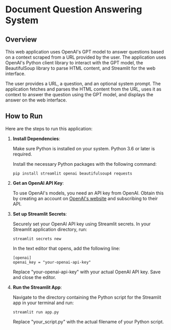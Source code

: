 # Document Question Answering System

## Overview

This web application uses OpenAI's GPT model to answer questions based on a context scraped from a URL provided by the user. The application uses OpenAI's Python client library to interact with the GPT model, the BeautifulSoup library to parse HTML content, and Streamlit for the web interface.

The user provides a URL, a question, and an optional system prompt. The application fetches and parses the HTML content from the URL, uses it as context to answer the question using the GPT model, and displays the answer on the web interface.

## How to Run

Here are the steps to run this application:

1. **Install Dependencies**:

    Make sure Python is installed on your system. Python 3.6 or later is required.

    Install the necessary Python packages with the following command:

    ```
    pip install streamlit openai beautifulsoup4 requests
    ```

2. **Get an OpenAI API Key**:

    To use OpenAI's models, you need an API key from OpenAI. Obtain this by creating an account on [OpenAI's website](https://www.openai.com/) and subscribing to their API.

3. **Set up Streamlit Secrets**:

    Securely set your OpenAI API key using Streamlit secrets. In your Streamlit application directory, run:

    ```
    streamlit secrets new
    ```

    In the text editor that opens, add the following line:

    ```
    [openai]
    openai_key = "your-openai-api-key"
    ```

    Replace "your-openai-api-key" with your actual OpenAI API key. Save and close the editor.

4. **Run the Streamlit App**:

    Navigate to the directory containing the Python script for the Streamlit app in your terminal and run:

    ```
    streamlit run app.py
    ```

    Replace "your_script.py" with the actual filename of your Python script.
